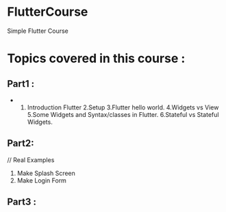 # FlutterCourse
Simple Flutter Course
# Topics covered in this course :
## Part1 : 
- 1. Introduction Flutter
2.Setup
3.Flutter hello world.
4.Widgets vs View
5.Some Widgets and Syntax/classes in Flutter.
6.Stateful vs Stateful Widgets.
## Part2:
// Real Examples
1. Make Splash Screen
2. Make Login Form

## Part3 :
